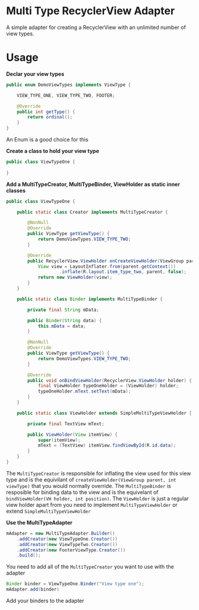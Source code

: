 # Multi Type RecyclerView Adapter
A simple adapter for creating a RecyclerView with an unlimited number of view types.

# Usage
**Declar your view types**
```java
public enum DemoViewTypes implements ViewType {

    VIEW_TYPE_ONE, VIEW_TYPE_TWO, FOOTER;

    @Override
    public int getType() {
        return ordinal();
    }
}
```
An Enum is a good choice for this

**Create a class to hold your view type**
```java
public class ViewTypeOne {
    
}
```
**Add a MultiTypeCreator, MultiTypeBinder, ViewHolder as static inner classes**
```java
public class ViewTypeOne {

    public static class Creator implements MultiTypeCreator {

        @NonNull
        @Override
        public ViewType getViewType() {
            return DemoViewTypes.VIEW_TYPE_TWO;
        }

        @Override
        public RecyclerView.ViewHolder onCreateViewHolder(ViewGroup parent) {
            View view = LayoutInflater.from(parent.getContext())
                    .inflate(R.layout.item_type_two, parent, false);
            return new ViewHolder(view);
        }
    }

    public static class Binder implements MultiTypeBinder {

        private final String mData;

        public Binder(String data) {
            this.mData = data;
        }

        @NonNull
        @Override
        public ViewType getViewType() {
            return DemoViewTypes.VIEW_TYPE_TWO;
        }

        @Override
        public void onBindViewHolder(RecyclerView.ViewHolder holder) {
            final ViewHolder typeOneHolder = (ViewHolder) holder;
            typeOneHolder.mText.setText(mData);
        }
    }

    public static class ViewHolder extends SimpleMultiTypeViewHolder {

        private final TextView mText;

        public ViewHolder(View itemView) {
            super(itemView);
            mText = (TextView) itemView.findViewById(R.id.data);
        }
    }
}
```
The `MultiTypeCreator` is responsible for inflating the view used for this view type and is the equivilant of `createViewHolder(ViewGroup parent, int viewType)` that you would normally override. The `MultiTypeBinder` is resposible for binding data to the view and is the equivelant of `bindViewHolder(VH holder, int position)`. The `ViewHolder` is just a regular view holder apart from you need to implement `MultiTypeViewHolder` or extend `SimpleMultiTypeViewHolder`

**Use the MultiTypeAdapter**
```java
mAdapter = new MultiTypeAdapter.Builder()
    .addCreator(new ViewTypeOne.Creator())
    .addCreator(new ViewTypeTwo.Creator())
    .addCreator(new FooterViewType.Creator())
    .build();
```
You need to add all of the `MultiTypeCreator` you want to use with the adapter

```java
Binder binder = ViewTypeOne.Binder("View type one");
mAdapter.add(binder)
```
Add your binders to the adapter
